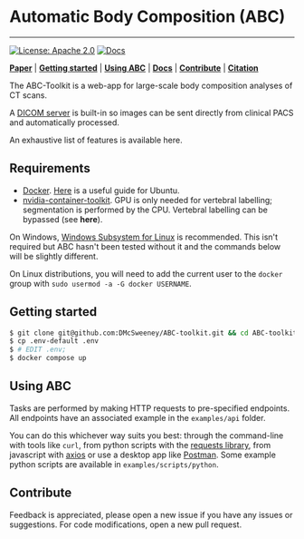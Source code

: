 # Automatic Body Composition (ABC)
---

[![License: Apache 2.0](https://img.shields.io/badge/License-Apache_2.0-blue.svg)](https://opensource.org/licenses/Apache-2.0)
[![Docs](https://github.com/DMcSweeney/ABC-Toolkit/actions/workflows/pages/pages-build-deployment/badge.svg?branch=master)](https://github.com/DMcSweeney/ABC-Toolkit/actions/workflows/pages/pages-build-deployment)


[**Paper**]()
| [**Getting started**](#getting_started)
| [**Using ABC**](#using_abc)
| [**Docs**](https://dmcsweeney.github.io/ABC-Toolkit/)
| [**Contribute**](#contribute)
| [**Citation**](#citation)

The ABC-Toolkit is a web-app for large-scale body composition analyses of CT scans.

A [DICOM server](https://github.com/marcelvanherk/Conquest-DICOM-Server) is built-in so images can be sent directly from clinical PACS and automatically processed.   

An exhaustive list of features is available here.

## Requirements
- [Docker](https://www.docker.com/get-started/). [Here](https://docs.docker.com/engine/install/ubuntu/) is a useful guide for Ubuntu.
- [nvidia-container-toolkit](https://docs.nvidia.com/datacenter/cloud-native/container-toolkit/latest/install-guide.html). GPU is only needed for vertebral labelling; segmentation is performed by the CPU. Vertebral labelling can be bypassed (see **here**).

On Windows, [Windows Subsystem for Linux](https://learn.microsoft.com/en-us/windows/wsl/install) is recommended. This isn't required but ABC hasn't been tested without it and the commands below will be slightly different.

On Linux distributions, you will need to add the current user to the `docker` group with `sudo usermod -a -G docker USERNAME`.

## Getting started
<a name="getting_started"></a>

``` bash
$ git clone git@github.com:DMcSweeney/ABC-toolkit.git && cd ABC-toolkit
$ cp .env-default .env 
$ # EDIT .env; 
$ docker compose up
```

## Using ABC
<a name="using_abc"></a>
Tasks are performed by making HTTP requests to pre-specified endpoints. All endpoints have an associated example in the `examples/api` folder.

You can do this whichever way suits you best: through the command-line with tools like `curl`, from python scripts with the [requests library](https://pypi.org/project/requests/), from javascript with [axios](https://axios-http.com/docs/intro) or use a desktop app like [Postman](https://www.postman.com/). Some example python scripts are available in `examples/scripts/python`. 

## Contribute
<a name="contribute"></a>
Feedback is appreciated, please open a new issue if you have any issues or suggestions. For code modifications, open a new pull request.

